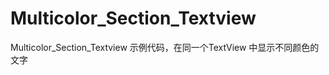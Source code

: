 Multicolor_Section_Textview
===========================

Multicolor_Section_Textview
示例代码，在同一个TextView 中显示不同颜色的文字
